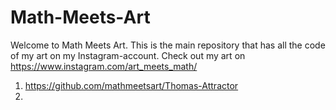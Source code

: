 # Math-Meets-Art
Welcome to Math Meets Art. This is the main repository that has all the code of my art on my Instagram-account. Check out my art on https://www.instagram.com/art_meets_math/


1) https://github.com/mathmeetsart/Thomas-Attractor
2)
